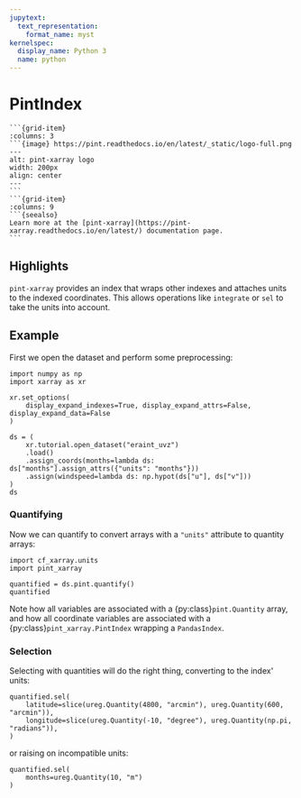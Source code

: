 ```yaml
---
jupytext:
  text_representation:
    format_name: myst
kernelspec:
  display_name: Python 3
  name: python
---
```


# PintIndex

````{grid}
```{grid-item}
:columns: 3
```{image} https://pint.readthedocs.io/en/latest/_static/logo-full.png
---
alt: pint-xarray logo
width: 200px
align: center
---
```
```{grid-item}
:columns: 9
```{seealso}
Learn more at the [pint-xarray](https://pint-xarray.readthedocs.io/en/latest/) documentation page.
```
````

## Highlights

`pint-xarray` provides an index that wraps other indexes and attaches units to the indexed coordinates. This allows operations like `integrate` or `sel` to take the units into account.

## Example

First we open the dataset and perform some preprocessing:

```{python}
import numpy as np
import xarray as xr

xr.set_options(
    display_expand_indexes=True, display_expand_attrs=False, display_expand_data=False
)

ds = (
    xr.tutorial.open_dataset("eraint_uvz")
    .load()
    .assign_coords(months=lambda ds: ds["months"].assign_attrs({"units": "months"}))
    .assign(windspeed=lambda ds: np.hypot(ds["u"], ds["v"]))
)
ds
```

### Quantifying

Now we can quantify to convert arrays with a `"units"` attribute to quantity arrays:

```{python}
import cf_xarray.units
import pint_xarray

quantified = ds.pint.quantify()
quantified
```

Note how all variables are associated with a {py:class}`pint.Quantity` array, and how all coordinate variables are associated with a {py:class}`pint_xarray.PintIndex` wrapping a `PandasIndex`.

### Selection

Selecting with quantities will do the right thing, converting to the index' units:

```{python}
quantified.sel(
    latitude=slice(ureg.Quantity(4800, "arcmin"), ureg.Quantity(600, "arcmin")),
    longitude=slice(ureg.Quantity(-10, "degree"), ureg.Quantity(np.pi, "radians")),
)
```

or raising on incompatible units:

```{python}
quantified.sel(
    months=ureg.Quantity(10, "m")
)
```
